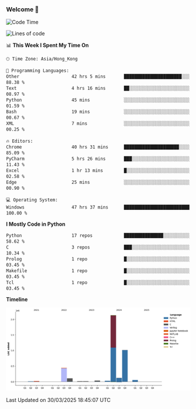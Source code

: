 ### Welcome 👋

<!--START_SECTION:waka-->
![Code Time](http://img.shields.io/badge/Code%20Time-1%2C761%20hrs%2040%20mins-blue)

![Lines of code](https://img.shields.io/badge/From%20Hello%20World%20I%27ve%20Written-4.0%20million%20lines%20of%20code-blue)

📊 **This Week I Spent My Time On** 

```text
🕑︎ Time Zone: Asia/Hong_Kong

💬 Programming Languages: 
Other                    42 hrs 5 mins       ██████████████████████░░░   88.38 % 
Text                     4 hrs 16 mins       ██░░░░░░░░░░░░░░░░░░░░░░░   08.97 % 
Python                   45 mins             ░░░░░░░░░░░░░░░░░░░░░░░░░   01.59 % 
Bash                     19 mins             ░░░░░░░░░░░░░░░░░░░░░░░░░   00.67 % 
XML                      7 mins              ░░░░░░░░░░░░░░░░░░░░░░░░░   00.25 % 

🔥 Editors: 
Chrome                   40 hrs 31 mins      █████████████████████░░░░   85.09 % 
PyCharm                  5 hrs 26 mins       ███░░░░░░░░░░░░░░░░░░░░░░   11.43 % 
Excel                    1 hr 13 mins        █░░░░░░░░░░░░░░░░░░░░░░░░   02.58 % 
Edge                     25 mins             ░░░░░░░░░░░░░░░░░░░░░░░░░   00.90 % 

💻 Operating System: 
Windows                  47 hrs 37 mins      █████████████████████████   100.00 % 
```

**I Mostly Code in Python** 

```text
Python                   17 repos            ███████████████░░░░░░░░░░   58.62 % 
C                        3 repos             ███░░░░░░░░░░░░░░░░░░░░░░   10.34 % 
Prolog                   1 repo              █░░░░░░░░░░░░░░░░░░░░░░░░   03.45 % 
Makefile                 1 repo              █░░░░░░░░░░░░░░░░░░░░░░░░   03.45 % 
Tcl                      1 repo              █░░░░░░░░░░░░░░░░░░░░░░░░   03.45 % 
```



**Timeline**

![Lines of Code chart](https://raw.githubusercontent.com/xhj2501/xhj2501/main/assets/bar_graph.png)


 Last Updated on 30/03/2025 18:45:07 UTC
<!--END_SECTION:waka-->

